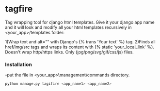 # tagfire
Tag wrapping tool for django html templates. 
Give it your django app name and it will look and modify all your html templates recursively in <your_app>/templates folder:

1)Wrap text and alt=""  with Django's {% trans 'Your text' %} tag.
2)Finds all href/img/src tags and wraps its content with {% static 'your_local_link' %}.
Doesn't wrap http/https links. Only (jpg/png/svg/gif/css/js) files.

### Installation
  -put the file in <your_app>\management\commands directory.
 ```sh
 python manage.py tagifire <app_name1> <app_name2>
 ```
  

